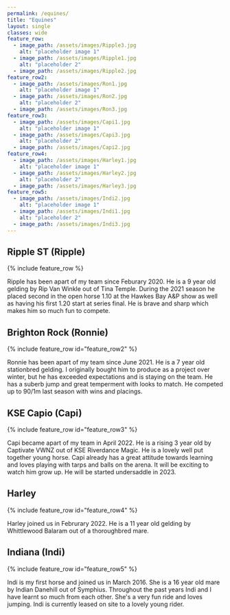 ```yaml
---
permalink: /equines/
title: "Equines"
layout: single
classes: wide
feature_row:
  - image_path: /assets/images/Ripple3.jpg
    alt: "placeholder image 1"
  - image_path: /assets/images/Ripple1.jpg
    alt: "placeholder 2"
  - image_path: /assets/images/Ripple2.jpg
feature_row2:
  - image_path: /assets/images/Ron1.jpg
    alt: "placeholder image 1"
  - image_path: /assets/images/Ron2.jpg
    alt: "placeholder 2"
  - image_path: /assets/images/Ron3.jpg
feature_row3:
  - image_path: /assets/images/Capi1.jpg
    alt: "placeholder image 1"
  - image_path: /assets/images/Capi3.jpg
    alt: "placeholder 2"
  - image_path: /assets/images/Capi2.jpg
feature_row4:
  - image_path: /assets/images/Harley1.jpg
    alt: "placeholder image 1"
  - image_path: /assets/images/Harley2.jpg
    alt: "placeholder 2"
  - image_path: /assets/images/Harley3.jpg
feature_row5:
  - image_path: /assets/images/Indi2.jpg
    alt: "placeholder image 1"
  - image_path: /assets/images/Indi1.jpg
    alt: "placeholder 2"
  - image_path: /assets/images/Indi3.jpg
---
```

## Ripple ST (Ripple)
{% include feature_row %}

Ripple has been apart of my team since Feburary 2020. He is a 9 year old gelding by Rip Van Winkle out of Tina Temple. During the 2021 season he placed second in the open horse 1.10 at the Hawkes Bay A&P show as well as having his first 1.20 start at series final. He is brave and sharp which makes him so much fun to compete. 

## Brighton Rock (Ronnie)
{% include feature_row id="feature_row2" %}

Ronnie has been apart of my team since June 2021. He is a 7 year old stationbred gelding. I originally bought him to produce as a project over winter, but he has exceeded expectations and is staying on the team. He has a suberb jump and great temperment with looks to match. He competed up to 90/1m last season with wins and placings.  

## KSE Capio (Capi)
{% include feature_row id="feature_row3" %}

Capi became apart of my team in April 2022. He is a rising 3 year old by Captivate VWNZ out of KSE Riverdance Magic. He is a lovely well put together young horse. Capi already has a great attitude towards learning and loves playing with tarps and balls on the arena. It will be exciting to watch him grow up. He will be started undersaddle in 2023.

## Harley
{% include feature_row id="feature_row4" %}

Harley joined us in Februrary 2022. He is a 11 year old gelding by Whittlewood Balaram out of a thoroughbred mare.  

## Indiana (Indi)
{% include feature_row id="feature_row5" %}

Indi is my first horse and joined us in March 2016. She is a 16 year old mare by Indian Danehill out of Symphius. Throughout the past years Indi and I have learnt so much from each other. She's a very fun ride and loves jumping. Indi is currently leased on site to a lovely young rider. 



